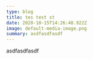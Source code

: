 ```yaml
---
type: blog
title: tes test st
date: 2020-10-15T14:26:48.922Z
image: default-media-image.png
summary: asdfasdfasdf
---
```

asdfasdfasdf